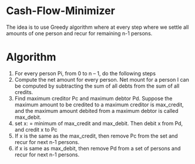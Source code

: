 # Cash-Flow-Minimizer
The idea is to use Greedy algorithm where at every step where we settle all amounts of one person and recur for remaining n-1 persons. 
# Algorithm
1. For every person Pi, from 0 to n – 1, do the following steps
2. Compute the net amount for every person. Net mount for a person I can be computed by subtracting the sum of all debts from the sum of all credits.
3. Find maximum creditor Pc and maximum debtor Pd. Suppose the maximum amount to be credited to a maximum creditor is max_credit, and the maximum amount debited from a maximum debtor is called max_debit.
4. set x: = minimum of max_credit and max_debit. Then debit x from Pd, and credit x to Pc
5. If x is the same as the max_credit, then remove Pc from the set and recur for next n-1 persons.
6. if x is same as max_debit, then remove Pd from a set of persons and recur for next n-1 persons.
